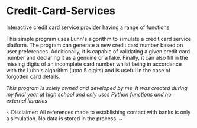 # Credit-Card-Services
Interactive credit card service provider having a range of functions

This simple program uses Luhn's algorithm to simulate a credit card service platform. 
The program can generate a new credit card number based on user preferences. Additionally, it is capable of validating a given credit card number and declaring it as a genuine or a fake. Finally, it can also fill in the missing digits of an incomplete card number whilst being in accordance with the Luhn's algorithm (upto 5 digits) and is useful in the case of forgotten card details.

_This program is solely owned and developed by me. It was created during my final year at high school and only uses Python functions and no external libraries_

~ Disclaimer: All references made to establishing contact with banks is only a simulation. No data is stored in the process. ~
